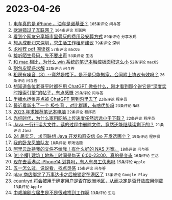 # 2023-04-26

1. [电车真的是 iPhone ，油车是诺基亚？](https://www.v2ex.com/t/935540) `105条评论` `问与答`
1. [欧洲错过了互联网？](https://www.v2ex.com/t/935642) `104条评论` `互联网`
1. [看到个网友分享城市里骨灰的费用及安葬方式](https://www.v2ex.com/t/935519) `89条评论` `分享发现`
1. [想从成都润来深圳，求生活工作租房建议](https://www.v2ex.com/t/935543) `79条评论` `深圳`
1. [求推荐 pdf 阅读器](https://www.v2ex.com/t/935512) `57条评论` `macOS`
1. [接听陌生号码，先不要出声](https://www.v2ex.com/t/935576) `53条评论` `生活`
1. [和 mac 相比，为什么 win 系统的笔记本触控板面积这么小](https://www.v2ex.com/t/935515) `52条评论` `macOS`
1. [割包皮疑惑求解](https://www.v2ex.com/t/935631) `33条评论` `问与答`
1. [租房有噪音（3）--竟然是楼下，是不是只能搬家，合同附上协议有效吗？](https://www.v2ex.com/t/935546) `26条评论` `问与答`
1. [想知道各位老哥平时都在用 ChatGPT 做些什么，刚才看到那个说它是“深度实时搜索引擎”的帖子，有点感慨](https://www.v2ex.com/t/935523) `25条评论` `问与答`
1. [半桶水运维差点被 ChatGPT 带到沟里去了](https://www.v2ex.com/t/935568) `23条评论` `程序员`
1. [最近看新出了一个 极空间 ，对比群晖，有啥优势吗](https://www.v2ex.com/t/935557) `23条评论` `NAS`
1. [2023 年求推荐笔记本电脑](https://www.v2ex.com/t/935669) `22条评论` `程序员`
1. [光纤时代，为什么家用网络上传速度任然远远小于下载？](https://www.v2ex.com/t/935660) `22条评论` `程序员`
1. [Java 一行行读大文件，读的过程中删除文件，竟然还能继续读剩下的？](https://www.v2ex.com/t/935599) `21条评论` `Java`
1. [24 届实习，求问联想 Java 开发和奇安信 Go 开发选哪个？](https://www.v2ex.com/t/935603) `19条评论` `程序员`
1. [我的卧龙凤雏队友](https://www.v2ex.com/t/935569) `18条评论` `职场话题`
1. [阿里云劫持我的文件不给我！有什么好的 NAS 方案。](https://www.v2ex.com/t/935555) `18条评论` `问与答`
1. [[吐个槽] 建筑工地施工时间是每天 6:00-23:00，真的是变态](https://www.v2ex.com/t/935554) `16条评论` `生活`
1. [现在去香港买 iPhone14 划算吗，有人有员工优惠吗](https://www.v2ex.com/t/935598) `15条评论` `Apple`
1. [五一怎么过，说说看，找点灵感](https://www.v2ex.com/t/935560) `15条评论` `问与答`
1. [play 商店绑定了万事达卡之后被锁定在港区了](https://www.v2ex.com/t/935682) `13条评论` `Google Play`
1. [countryd 将会被用于确定用户是否在欧洲地区，从而决定是否开放应用侧载](https://www.v2ex.com/t/935648) `13条评论` `Apple`
1. [中戏编剧应届生是不是很难找到工作啊](https://www.v2ex.com/t/935616) `13条评论` `生活`
